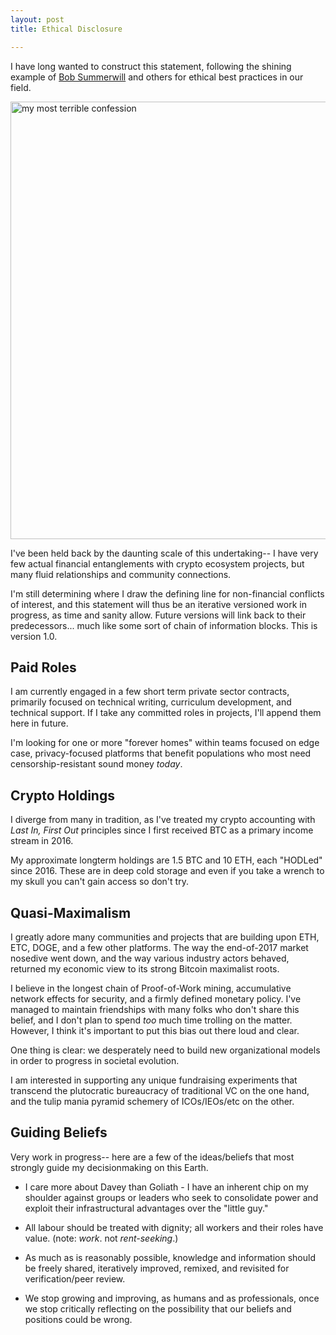 ```yaml
---
layout: post
title: Ethical Disclosure

---
```

I have long wanted to construct this statement, following the shining example of [Bob Summerwill](https://bobsummerwill.com/conflict-of-interests-statement/) and others for ethical best practices in our field.

<img src="{{ site.baseurl }}assets/imgs/1452602809_chroma.jpg" alt="my most terrible confession" style="width:700px">

I've been held back by the daunting scale of this undertaking-- I have very few actual financial entanglements with crypto ecosystem projects, but many fluid relationships and community connections. 

I'm still determining where I draw the defining line for non-financial conflicts of interest, and this statement will thus be an iterative versioned work in progress, as time and sanity allow. Future versions will link back to their predecessors... much like some sort of chain of information blocks. This is version 1.0.

## Paid Roles

I am currently engaged in a few short term private sector contracts, primarily focused on technical writing, curriculum development, and technical support. If I take any committed roles in projects, I'll append them here in future. 

I'm looking for one or more "forever homes" within teams focused on edge case, privacy-focused platforms that benefit populations who most need censorship-resistant sound money *today*.

## Crypto Holdings

I diverge from many in tradition, as I've treated my crypto accounting with *Last In, First Out* principles since I first received BTC as a primary income stream in 2016. 

My approximate longterm holdings are 1.5 BTC and 10 ETH, each "HODLed" since 2016. These are in deep cold storage and even if you take a wrench to my skull you can't gain access so don't try. 

## Quasi-Maximalism

I greatly adore many communities and projects that are building upon ETH, ETC, DOGE, and a few other platforms. The way the end-of-2017 market nosedive went down, and the way various industry actors behaved, returned my economic view to its strong Bitcoin maximalist roots. 

I believe in the longest chain of Proof-of-Work mining, accumulative network effects for security, and a firmly defined monetary policy. I've managed to maintain friendships with many folks who don't share this belief, and I don't plan to spend *too* much time trolling on the matter. However, I think it's important to put this bias out there loud and clear. 

One thing is clear: we desperately need to build new organizational models in order to progress in societal evolution. 

I am interested in supporting any unique fundraising experiments that transcend the plutocratic bureaucracy of traditional VC on the one hand, and the tulip mania pyramid schemery of ICOs/IEOs/etc on the other.

## Guiding Beliefs

Very work in progress-- here are a few of the ideas/beliefs that most strongly guide my decisionmaking on this Earth.

* I care more about Davey than Goliath - I have an inherent chip on my shoulder against groups or leaders who seek to consolidate power and exploit their infrastructural advantages over the "little guy."

* All labour should be treated with dignity; all workers and their roles have value. (note: *work*. not *rent-seeking*.)

* As much as is reasonably possible, knowledge and information should be freely shared, iteratively improved, remixed, and revisited for verification/peer review.

* We stop growing and improving, as humans and as professionals, once we stop critically reflecting on the possibility that our beliefs and positions could be wrong.

